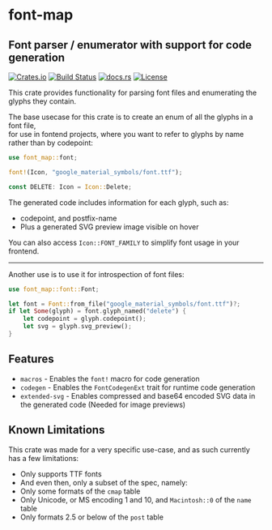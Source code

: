 <!-- cargo-rdme start -->

# font-map
## Font parser / enumerator with support for code generation

[![Crates.io](https://img.shields.io/crates/v/font-map.svg)](https://crates.io/crates/font-map/)
[![Build Status](https://github.com/rscarson/font-map/actions/workflows/tests.yml/badge.svg?branch=master)](https://github.com/rscarson/font-map/actions?query=branch%3Amaster)
[![docs.rs](https://img.shields.io/docsrs/font-map)](https://docs.rs/font-map/latest/)
[![License](https://img.shields.io/badge/license-MIT-blue.svg)](https://raw.githubusercontent.com/rscarson/font-map/master/LICENSE)

This crate provides functionality for parsing font files and enumerating the glyphs they contain.

The base usecase for this crate is to create an enum of all the glyphs in a font file,  
for use in fontend projects, where you want to refer to glyphs by name rather than by codepoint:

```rust
use font_map::font;

font!(Icon, "google_material_symbols/font.ttf");

const DELETE: Icon = Icon::Delete;
```

The generated code includes information for each glyph, such as:
- codepoint, and postfix-name
- Plus a generated SVG preview image visible on hover

You can also access `Icon::FONT_FAMILY` to simplify font usage in your frontend.

-----

Another use is to use it for introspection of font files:

```rust
use font_map::font::Font;

let font = Font::from_file("google_material_symbols/font.ttf")?;
if let Some(glyph) = font.glyph_named("delete") {
    let codepoint = glyph.codepoint();
    let svg = glyph.svg_preview();
}
```

## Features
- `macros` - Enables the `font!` macro for code generation
- `codegen` - Enables the `FontCodegenExt` trait for runtime code generation
- `extended-svg` - Enables compressed and base64 encoded SVG data in the generated code (Needed for image previews)

## Known Limitations
This crate was made for a very specific use-case, and as such currently has a few limitations:
- Only supports TTF fonts
- And even then, only a subset of the spec, namely:
- Only some formats of the `cmap` table
- Only Unicode, or MS encoding 1 and 10, and `Macintosh::0` of the `name` table
- Only formats 2.5 or below of the `post` table

<!-- cargo-rdme end -->
